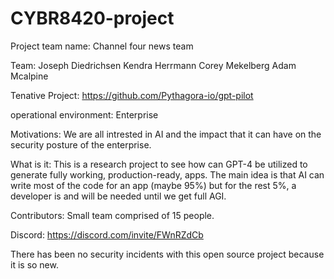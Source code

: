 # CYBR8420-project

Project team name: Channel four news team


Team:
Joseph Diedrichsen
Kendra Herrmann
Corey Mekelberg
Adam Mcalpine

Tenative Project: https://github.com/Pythagora-io/gpt-pilot

operational environment: Enterprise 

Motivations: We are all intrested in AI and the impact that it can have on the security posture of the enterprise. 

What is it: This is a research project to see how can GPT-4 be utilized to generate fully working, production-ready, apps. The main idea is that AI can write most of the code for an app (maybe 95%) but for the rest 5%, a developer is and will be needed until we get full AGI.

Contributors: Small team comprised of 15 people. 

Discord: https://discord.com/invite/FWnRZdCb

There has been no security incidents with this open source project because it is so new.

